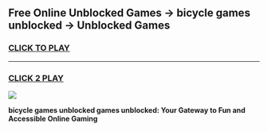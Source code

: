 
## Free Online Unblocked Games → bicycle games unblocked → Unblocked Games
<h3>
<a href="https://premium.freeplayer.one?title=bicycle_games_unblocked&ref=21F">CLICK TO PLAY</a></h3>
<hr>

<h3>
<a href="https://premium.freeplayer.one?title=bicycle_games_unblocked&ref=21F">CLICK 2 PLAY</a>
  
</h3>

<a href="https://premium.freeplayer.one?title=bicycle_games_unblocked&ref=21F/"><img src="https://clearcache.store/games.png"></a>


**bicycle games unblocked games unblocked: Your Gateway to Fun and Accessible Online Gaming**
